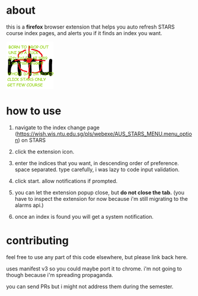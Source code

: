 # about

this is a **firefox** browser extension that helps you auto refresh STARS course index pages, and alerts you if it finds an index you want.

![NTU Snipe icon](src/snipe128.png)

# how to use

1. navigate to the index change page (https://wish.wis.ntu.edu.sg/pls/webexe/AUS_STARS_MENU.menu_option) on STARS

2. click the extension icon.

3. enter the indices that you want, in descending order of preference. space separated. type carefully, i was lazy to code input validation.

4. click start. allow notifications if prompted.

5. you can let the extension popup close, but **do not close the tab.** (you have to inspect the extension for now because i'm still migrating to the alarms api.)

6. once an index is found you will get a system notification.

# contributing

feel free to use any part of this code elsewhere, but please link back here.

uses manifest v3 so you could maybe port it to chrome. i'm not going to though because i'm spreading propaganda.

you can send PRs but i might not address them during the semester.
